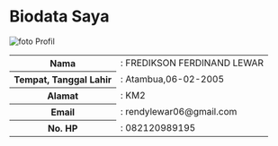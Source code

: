 <!DOCTYPE html>
<html lang="id">
<head>
    <meta charset="UTF-8">
    <meta name="viewport" content="width=device-width, initial-scale=1.0">
    <title>by Rendy Lewar</title>
    <link rel="stylesheet" href="style.css">
</head>
<body>
    <div class="container">
        <h1>Biodata Saya</h1>
        <div class="profile">
            <img src="https://github.com/user-attachments/assets/52e45796-9e33-4403-83a2-751c402198bb" alt="foto Profil">
            <table>
                <tr>
                    <th>Nama</th>
                    <td>: FREDIKSON FERDINAND LEWAR</td>
                </tr>
                <tr>
                    <th>Tempat, Tanggal Lahir</th>
                    <td>: Atambua,06-02-2005</td>
                </tr>
                <tr>
                    <th>Alamat</th>
                    <td>: KM2 </td>
                </tr>
                <tr>
                    <th>Email</th>
                    <td>: rendylewar06@gmail.com</td>
                </tr>
                <tr>
                    <th>No. HP</th>
                    <td>: 082120989195</td>
                </tr>
            </table>
        </div>
    </div>
</body>
</html>


